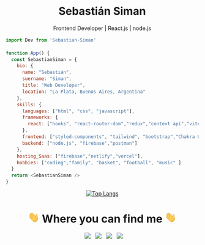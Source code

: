   <div  align="center">
 
# Sebastián Siman

Frontend Developer | React.js | node.js



  <div  align="left">

```javascript
import Dev from 'Sebastian-Siman'

function App() {
  const SebastianSiman = {
    bio: {
      name: "Sebastián",
      suername: "Siman",
      title: "Web Developer",
      location: "La Plata, Buenos Aires, Argentina"
    },
    skills: {
      languages: ["html", "css", "javascript"],
      frameworks: {
        react: ["hooks", "react-router-dom","redux","context api","vite"]
      },
      frontend: ["styled-components", "tailwind", "bootstrap","Chakra UI","chart.js"],
      backend: ["node.js", "firebase","postman"]
    },
    hosting_Saas: ["firebase","netlify","vercel"],
    hobbies: ["coding","family", "basket", "football", "music" ]
  }
  return <SebastianSiman />
}
```
</div>

[![Top Langs](https://github-readme-stats.vercel.app/api/top-langs/?username=SeebaaSiman&layout=compact&text_color=daf7dc&bg_color=151515)](https://github.com/SeebaaSiman/github-readme-stats)
</div>

<h1 align="center">
 <img src="https://raw.githubusercontent.com/parth-27/parth-27/master/Hi.gif" width="30px"> Where you can find me  <img src="https://raw.githubusercontent.com/parth-27/parth-27/master/Hi.gif" width="30px">
</h1>

<p align="center">
&nbsp; <a href="https://github.com/SeebaaSiman" target="_blank" rel="noopener noreferrer">
 <img src="https://img.icons8.com/plasticine/100/000000/github.png" width="80" /></a>  
&nbsp; <a href="https://seebaasiman.github.io/Sebastian.Siman/" target="_blank" rel="noopener noreferrer">
 <img src="https://img.icons8.com/plasticine/100/000000/monitor.png" width="80" /></a>  
&nbsp; <a href="https://www.linkedin.com/in/sebasti%C3%A1nsiman/" target="_blank" rel="noopener noreferrer">
 <img src="https://img.icons8.com/plasticine/100/000000/linkedin.png" width="80" /></a>
&nbsp; <a href="mailto:souvikguria98@gmail.com" target="_blank" rel="noopener noreferrer">
 <img src="https://img.icons8.com/plasticine/100/000000/gmail.png"  width="80" /></a>
</p>
